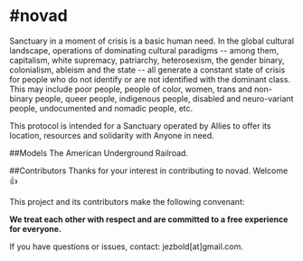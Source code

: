 # #novad

Sanctuary in a moment of crisis is a basic human need. In the global cultural landscape, operations of dominating cultural paradigms -- among them, capitalism, white supremacy, patriarchy, heterosexism, the gender binary, colonialism, ableism and the state -- all generate a constant state of crisis for people who do not identify or are not identified with the dominant class. This may include poor people, people of color, women, trans and non-binary people, queer people, indigenous people, disabled and neuro-variant people, undocumented and nomadic people, etc. 

This protocol is intended for a Sanctuary operated by Allies to offer its location, resources and solidarity with Anyone in need.

##Models
The American Underground Railroad.

##Contributors
Thanks for your interest in contributing to novad. Welcome 👍

This project and its contributors make the following convenant: 
<p><b>We treat each other with respect and are committed to a free experience for everyone. </b></p>
If you have questions or issues, contact: jezbold[at]gmail.com.

